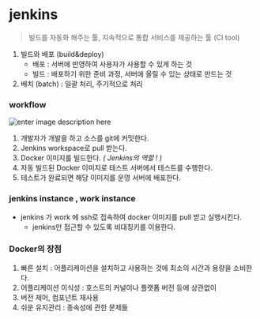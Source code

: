 # jenkins
> 빌드를 자동화 해주는 툴, 지속적으로 통합 서비스를 제공하는 툴 (CI tool)
1. 빌드와 배포 (build&deploy)
	- 배포 : 서버에 반영하여 사용자가 사용할 수 있게 하는 것
	- 빌드 : 배포하기 위한 준비 과정, 서버에 올릴 수 있는 상태로 만드는 것
2. 배치 (batch) : 일괄 처리, 주기적으로 처리

###  workflow
![enter image description here](https://t1.daumcdn.net/cfile/tistory/99F26B405A98A93D30)
1. 개발자가 개발을 하고 소스를 git에 커밋한다.
2. Jenkins workspace로 pull 받는다.
3. Docker 이미지를 빌드한다. *( Jenkins의 역할 ! )*
4. 자동 빌드된 Docker 이미지로 테스트 서버에서 테스트를 수행한다.
5. 테스트가 완료되면 해당 이미지를 운영 서버에 배포한다.  

### jenkins instance , work instance
- jenkins 가 work 에 ssh로 접속하여 docker 이미지를 pull 받고 실행시킨다.
	- jenkins만 접근할 수 있도록 비대칭키를 이용한다.


### Docker의 장점
1. 빠른 설치 : 어플리케이션을 설치하고 사용하는 것에 최소의 시간과 용량을 소비한다.
2. 어플리케이션 이식성 : 호스트의 커널이나 플랫폼 버전 등에 상관없이
3. 버전 제어, 컴포넌트 재사용
4. 쉬운 유지관리 : 종속성에 관한 문제들
